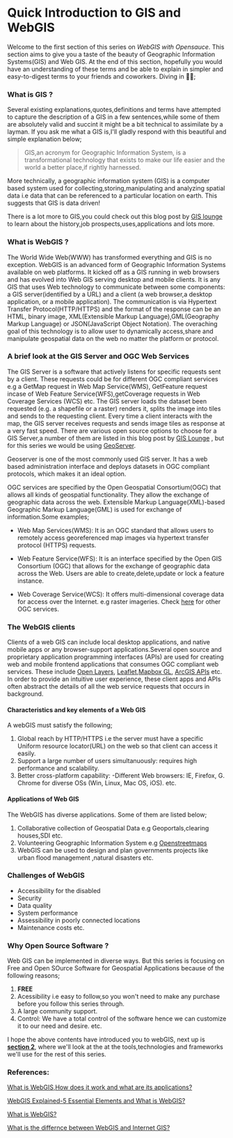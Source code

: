 # Quick Introduction to GIS and WebGIS

Welcome to the first section of this series on *WebGIS with Opensauce*. This section aims to give you a taste of the beauty of Geographic Information Systems(GIS) and Web GIS. At the end of this section, hopefully you would have an understanding of these terms and be able to explain in simpler and easy-to-digest terms to your friends and coworkers. Diving in  🏄🏻;


### **What is GIS ?**  

Several existing explanations,quotes,definitions and terms have attempted to capture the description of a GIS in a few sentences,while some of them are absolutely valid and succint it might be a bit technical to assimilate by a layman. If you ask me what a GIS is,I'll gladly respond with this beautiful and simple explanation below;

>GIS,an acronym for Geographic Information System, is a transformational technology that exists to make our life easier and the world a better place,if rightly harnessed.
>

More technically, a geographic information system (GIS) is a computer based system used for collecting,storing,manipulating and analyzing spatial data i.e data that can be referenced to a particular location on earth. This suggests that GIS is data driven!

There is a lot more to GIS,you could check out this blog post by [GIS lounge](https://www.gislounge.com/what-is-gis/) to learn about the history,job prospects,uses,applications and lots more. 

### **What is WebGIS ?**

The World Wide Web(WWW) has transformed everything and GIS is no exception. WebGIS is an advanced form of Geographic Information Systems available on web platforms. It kicked off as a GIS running in web browsers and has evolved into Web GIS serving desktop and mobile clients. It is any GIS that uses Web technology to communicate between some components: a GIS server(identified by a URL) and a client (a web browser,a desktop application, or a mobile application). The communication is via Hypertext Transfer Protocol(HTTP/HTTPS) and the format of the response can be an HTML, binary image, XML(Extensible Markup Language),GML(Geography Markup Language) or JSON(JavaScript Object Notation). The overaching goal of this technology is to allow user to dynamically access,share and manipulate geospatial data on the web no matter the platform or protocol.

### **A brief look at the GIS Server and OGC Web Services**

The GIS Server is a software that actively listens for specific requests sent by a client. These requests could be for different OGC compliant services e.g a GetMap request in Web Map Service(WMS), GetFeature request incase of Web Feature Service(WFS),getCoverage requests in Web Coverage Services (WCS) etc. The GIS server loads the dataset been requested (e.g. a shapefile or a raster) renders it, splits the image into tiles and sends to the requesting client. Every time a client interacts with the map, the GIS server receives requests and sends image tiles as response at a very fast speed. There are various open source options to choose for a GIS Server,a number of them are listed in this blog post by [GIS Lounge](https://www.gislounge.com/open-source-gis-applications) , but for this series we would be using [GeoServer](http://geoserver.org/). 

Geoserver is one of the most commonly used GIS server. It has a web based administration interface and deploys datasets in OGC compliant protocols, which makes it an ideal option.

OGC services are specified by the Open Geospatial Consortium(OGC) that allows all kinds of geospatial functionality. They allow the exchange of geographic data across the web. Extensible Markup Language(XML)-based Geographic Markup Language(GML) is used for exchange of information.Some examples;

- Web Map Services(WMS): It is an OGC standard that allows users to remotely access georeferenced map images via hypertext transfer protocol (HTTPS) requests.
  
- Web Feature Service(WFS): It is an interface specified by the Open GIS Consortium (OGC) that allows for the exchange of geographic data across the Web. Users are able to create,delete,update or lock a feature instance.
    
- Web Coverage Service(WCS): It offers multi-dimensional coverage data for access over the Internet. e.g raster imageries. Check [here](https://www.ogc.org/docs/is) for other OGC services.

### **The WebGIS clients**

Clients of a web GIS can include local desktop applications, and native mobile apps or any browser-support applications.Several open source and proprietary application programming interfaces (APIs) are used for creating web and mobile frontend applications that consumes OGC compliant web services. These include [Open Layers](https://openlayers.org), [Leaflet](https://leafletjs.com),[Mapbox GL](https://mapbox.com), [ArcGIS APIs](https://developers.arcgis.com/javascript/ ) etc. In order to provide an intuitive user experience, these client apps and APIs often abstract the details of all the web service requests that occurs in background.

#### **Characteristics and key elements of a Web GIS**

A webGIS must satisfy the following;

1. Global reach by HTTP/HTTPS i.e the server must have a specific Uniform resource locator(URL) on the web so that client can access it easily.
2. Support a large number of users simultanuously: requires high performance and scalability.
3. Better cross-platform capability: -Different Web browsers: IE, Firefox, G. Chrome for diverse OSs (Win, Linux, Mac OS, iOS). etc.

#### **Applications of Web GIS**

The WebGIS has diverse applications. Some of them are listed below;

1. Collaborative collection of Geospatial Data e.g Geoportals,clearing houses,SDI etc.
2. Volunteering Geographic Information System e.g [Openstreetmaps](https://openstreetmap.org)
3. WebGIS can be used to design and plan governments projects like urban flood management ,natural disasters etc.


### **Challenges of WebGIS**

- Accessibility for the disabled
- Security
- Data quality
- System performance
- Assessibility in poorly connected locations
- Maintenance costs etc.
  
### **Why Open Source Software ?**

Web GIS can be implemented in diverse ways. But this series is focusing on Free and Open SOurce Software for Geospatial Applications because of the following reasons;

1. **FREE**
2. Acessibility i.e easy to follow,so you won't need to make any purchase before you follow this series through.
3. A large community support.
4. Control: We have a total control of the software hence we can customize it to our need and desire. etc.


I hope the above contents have introduced you to webGIS, next up is **[section 2](./section2.md)**, where we'll look at the at the tools,technologies and frameworks we'll use for the rest of this series.



### **References:**

[What is WebGIS,How does it work and what are its applications?](https://www.vizexperts.com/webgis)

[WebGIS Explained-5 Essential Elements and What is WebGIS?](https://www.geo-jobe.com/videos/web-gis-explained-5-essential-elements-web-gis/)  

[What is WebGIS?](https://www.igi-global.com/dictionary/online-urban-information-systems/32458)    

[What is the differnce between WebGIS and Internet GIS?](https://www.gislounge.com/difference-web-gis-internet-gis/)